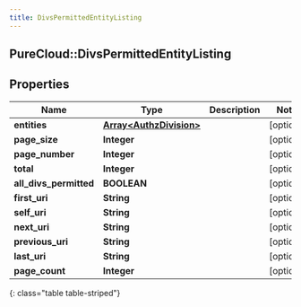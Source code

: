 ```yaml
---
title: DivsPermittedEntityListing
---
```

## PureCloud::DivsPermittedEntityListing

## Properties

|Name | Type | Description | Notes|
|------------ | ------------- | ------------- | -------------|
| **entities** | [**Array&lt;AuthzDivision&gt;**](AuthzDivision.html) |  | [optional] |
| **page_size** | **Integer** |  | [optional] |
| **page_number** | **Integer** |  | [optional] |
| **total** | **Integer** |  | [optional] |
| **all_divs_permitted** | **BOOLEAN** |  | [optional] |
| **first_uri** | **String** |  | [optional] |
| **self_uri** | **String** |  | [optional] |
| **next_uri** | **String** |  | [optional] |
| **previous_uri** | **String** |  | [optional] |
| **last_uri** | **String** |  | [optional] |
| **page_count** | **Integer** |  | [optional] |
{: class="table table-striped"}


